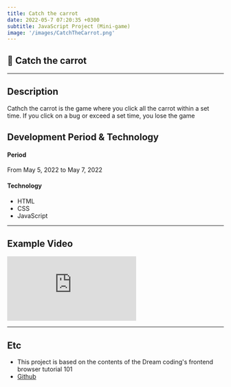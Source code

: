 ```yaml
---
title: Catch the carrot
date: 2022-05-7 07:20:35 +0300
subtitle: JavaScript Project (Mini-game)
image: '/images/CatchTheCarrot.png'
---
```


## :carrot: Catch the carrot <br/>

___

## Description
Cathch the carrot is the game where you click all the carrot within a set time. If you click on a bug or exceed a set time, you lose the game<br/>

## Development Period & Technology<br/>
#### Period<br/>
From May 5, 2022 to May 7, 2022 <br/>

#### Technology<br/>
* HTML
* CSS
* JavaScript

___

## Example Video <br/>
<p><iframe src="https://www.youtube.com/embed/kmFEclU6JEI" frameborder="0" allowfullscreen></iframe></p>

___

## Etc
* This project is based on the contents of the Dream coding's frontend browser tutorial 101<br/>
* [Github](https://github.com/HongDaye71/JS_CatchTheCarrot)<br/>